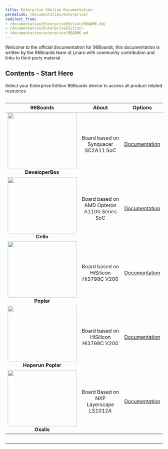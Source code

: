 ```yaml
---
title: Enterprise Edition Documentation
permalink: /documentation/enterprise/
redirect_from:
- /documentation/EnterpriseEdition/README.md/
- /documentation/EnterpriseEdition/
- /documentation/enterprise/README.md
---
```

Welcome to the official documentation for 96Boards, this documentation is written by the 96Boards team at Linaro with community contribution and links to third party material.

## Contents - Start Here

Select your Enterprise Edition 96Boards device to access all product related resources
<div style="overflow-x:scroll;" markdown="1">

| 96Boards                                | About                                       | Options                                       |
|:---------------------------------------:|:-------------------------------------------:|:---------------------------------------------:|
| <img src="developerbox/additional-docs/images/images-board/sd/developerbox-front-sd.png" data-canonical-src="developerbox/additional-docs/images/images-board/sd/developerbox-front-sd.png" width="220" height="180" /><br> **DeveloperBox** | Board based on Synquacer SC2A11 SoC                                           | [Documentation](developerbox/)<br>          |
| <img src="https://i.imgur.com/Od6HOwS.jpg" data-canonical-src="https://i.imgur.com/Od6HOwS.jpg" width="220" height="180" /><br> **Cello** | Board based on AMD Opteron A1100 Series SoC                                           | [Documentation](cello/)<br>          |
| <img src="poplar/additional-docs/images/images-board/sd/poplar-front-sd.png" data-canonical-src="poplar/additional-docs/images/images-board/sd/poplar-front-sd.png" width="220" height="180" /><br> **Poplar** | Board based on HiSilicon Hi3798C V200   | [Documentation](poplar/)<br>          |
| <img src="poplar-hoperun/additional-docs/images/images-board/sd/poplar-front-sd.png" data-canonical-src="poplar-hoperun/additional-docs/images/images-board/sd/poplar-front-sd.png" width="220" height="180" /><br> **Hoperun Poplar** | Board based on HiSilicon Hi3798C V200   | [Documentation](poplar-hoperun/)<br>          |
| <img src="oxalis/additional-docs/images/images-board/sd/oxalis-front-sd.JPG" data-canonical-src="oxalis/additional-docs/images/images-board/sd/oxalis-front-sd.JPG" width="220" height="180" /><br> **Oxalis** | Board Based on NXP  Layerscape LS1012A | [Documentation](oxalis/)<br>          |
</div>

***
